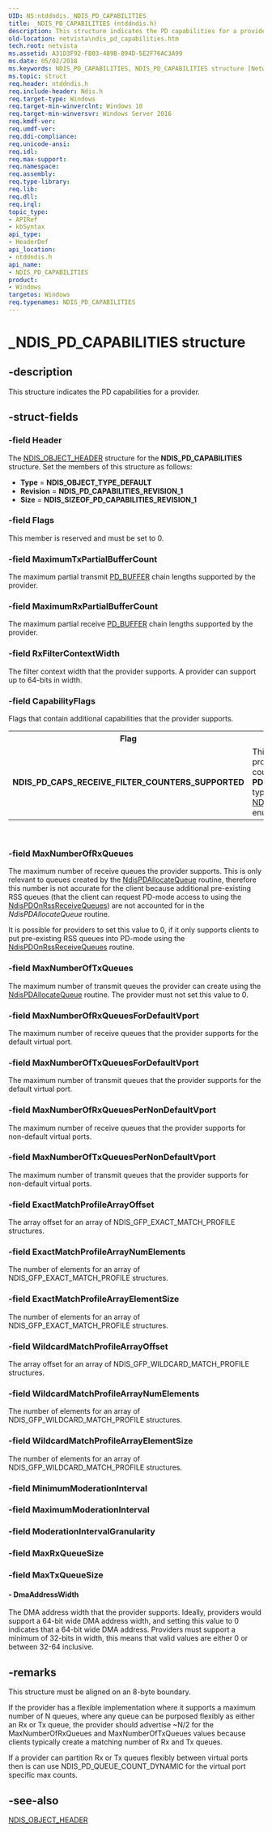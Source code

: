 ```yaml
---
UID: NS:ntddndis._NDIS_PD_CAPABILITIES
title: _NDIS_PD_CAPABILITIES (ntddndis.h)
description: This structure indicates the PD capabilities for a provider.
old-location: netvista\ndis_pd_capabilities.htm
tech.root: netvista
ms.assetid: A31D3F92-FB03-489B-894D-5E2F76AC3A99
ms.date: 05/02/2018
ms.keywords: NDIS_PD_CAPABILITIES, NDIS_PD_CAPABILITIES structure [Network Drivers Starting with Windows Vista], _NDIS_PD_CAPABILITIES, netvista.ndis_pd_capabilities, ntddndis/NDIS_PD_CAPABILITIES
ms.topic: struct
req.header: ntddndis.h
req.include-header: Ndis.h
req.target-type: Windows
req.target-min-winverclnt: Windows 10
req.target-min-winversvr: Windows Server 2016
req.kmdf-ver: 
req.umdf-ver: 
req.ddi-compliance: 
req.unicode-ansi: 
req.idl: 
req.max-support: 
req.namespace: 
req.assembly: 
req.type-library: 
req.lib: 
req.dll: 
req.irql: 
topic_type:
- APIRef
- kbSyntax
api_type:
- HeaderDef
api_location:
- ntddndis.h
api_name:
- NDIS_PD_CAPABILITIES
product:
- Windows
targetos: Windows
req.typenames: NDIS_PD_CAPABILITIES
---
```


# _NDIS_PD_CAPABILITIES structure


## -description


This structure indicates the PD capabilities for a provider.


## -struct-fields




### -field Header

The <a href="https://msdn.microsoft.com/library/windows/hardware/ff566588">NDIS_OBJECT_HEADER</a> structure for the <b>NDIS_PD_CAPABILITIES</b> structure. Set the members of this structure as follows:

<ul>
<li><b>Type</b> = <b>NDIS_OBJECT_TYPE_DEFAULT</b></li>
<li><b>Revision</b> = <b>NDIS_PD_CAPABILITIES_REVISION_1</b></li>
<li><b>Size</b> = <b>NDIS_SIZEOF_PD_CAPABILITIES_REVISION_1</b></li>
</ul>

### -field Flags

This member is reserved and must be set to 0.


### -field MaximumTxPartialBufferCount

The maximum partial transmit <a href="https://msdn.microsoft.com/library/windows/hardware/dn931863">PD_BUFFER</a> chain lengths supported by the provider.


### -field MaximumRxPartialBufferCount

The maximum partial receive <a href="https://msdn.microsoft.com/library/windows/hardware/dn931863">PD_BUFFER</a> chain lengths supported by the provider.


### -field RxFilterContextWidth

The filter context width that the provider supports. A provider can support up to 64-bits in width.


### -field CapabilityFlags

Flags that contain additional capabilities that the provider supports.

<table>
<tr>
<th>Flag</th>
<th>Description</th>
</tr>
<tr>
<td><b>NDIS_PD_CAPS_RECEIVE_FILTER_COUNTERS_SUPPORTED</b></td>
<td>This flag indicates that the provider supports creation of counters with the <b>PDCounterTypeReceiveFilter</b> type that is part of the <a href="https://msdn.microsoft.com/36DA5A61-2DA4-4CD1-8BA5-74444DC002F0">NDIS_PD_COUNTER</a> enumeration</td>
</tr>
</table>
 


### -field MaxNumberOfRxQueues

The maximum number of receive queues the provider supports. This is only relevant to queues created by the  <a href="https://msdn.microsoft.com/E9091C69-0E21-40CC-B3D3-1F770ABA0D47">NdisPDAllocateQueue</a> routine, therefore this number is not accurate for the client because additional pre-existing RSS queues (that the client can request PD-mode access to using the <a href="https://msdn.microsoft.com/library/windows/hardware/mt808524(d=robot)">NdisPDOnRssReceiveQueues</a>) are not accounted for in the <i>NdisPDAllocateQueue</i> routine.

It is possible for providers to set this value to 0, if it only supports clients to put pre-existing RSS queues into PD-mode using the <a href="https://msdn.microsoft.com/library/windows/hardware/mt808524(d=robot)">NdisPDOnRssReceiveQueues</a> routine.


### -field MaxNumberOfTxQueues

The maximum number of transmit queues the provider can create using the <a href="https://msdn.microsoft.com/E9091C69-0E21-40CC-B3D3-1F770ABA0D47">NdisPDAllocateQueue</a> routine. The provider must not set this value to 0.


### -field MaxNumberOfRxQueuesForDefaultVport

The maximum number of receive queues that the provider supports for the default virtual port.


### -field MaxNumberOfTxQueuesForDefaultVport

The maximum number of transmit queues that the provider supports for the default virtual port.


### -field MaxNumberOfRxQueuesPerNonDefaultVport

The maximum number of receive queues that the provider supports for non-default virtual ports.


### -field MaxNumberOfTxQueuesPerNonDefaultVport

The maximum number of transmit queues that the provider supports for non-default virtual ports.


### -field ExactMatchProfileArrayOffset

The array offset for an array of NDIS_GFP_EXACT_MATCH_PROFILE structures.


### -field ExactMatchProfileArrayNumElements

The number of elements for an array of NDIS_GFP_EXACT_MATCH_PROFILE structures.


### -field ExactMatchProfileArrayElementSize

The number of elements for an array of NDIS_GFP_EXACT_MATCH_PROFILE structures.


### -field WildcardMatchProfileArrayOffset

The array offset for an array of NDIS_GFP_WILDCARD_MATCH_PROFILE structures.


### -field WildcardMatchProfileArrayNumElements

The number of elements for an array of NDIS_GFP_WILDCARD_MATCH_PROFILE structures.


### -field WildcardMatchProfileArrayElementSize

The number of elements for an array of NDIS_GFP_WILDCARD_MATCH_PROFILE structures.


### -field MinimumModerationInterval

 


### -field MaximumModerationInterval

 


### -field ModerationIntervalGranularity

 


### -field MaxRxQueueSize

 


### -field MaxTxQueueSize

 




#### - DmaAddressWidth

The DMA address width that the provider supports. Ideally, providers would support a 64-bit wide DMA address width, and setting this value to 0 indicates that a 64-bit wide DMA address. Providers must support a minimum of 32-bits in width, this means that valid values are either 0 or between 32-64 inclusive.


## -remarks



This structure must be aligned on an 8-byte boundary.

If the provider has a flexible implementation where it supports a maximum number of N queues, where any queue can be purposed flexibly as either an Rx or Tx queue, the provider should advertise ~N/2 for the MaxNumberOfRxQueues and MaxNumberOfTxQueues values because clients typically create a matching number of Rx and Tx queues. 

If a provider can partition Rx or Tx queues flexibly between virtual ports then is can use NDIS_PD_QUEUE_COUNT_DYNAMIC for the virtual port specific max counts.




## -see-also




<a href="https://msdn.microsoft.com/library/windows/hardware/ff566588">NDIS_OBJECT_HEADER</a>
 

 

